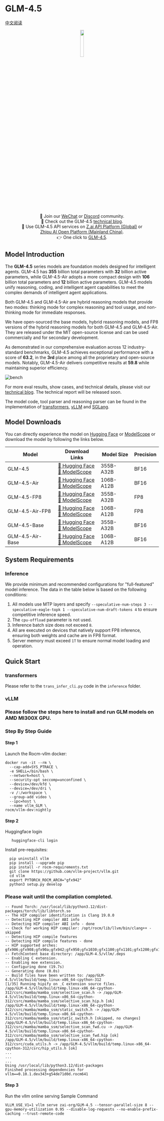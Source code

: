 # GLM-4.5

[中文阅读](./README_zh.md)

<div align="center">
<img src=resources/logo.svg width="15%"/>
</div>
<p align="center">
    👋 Join our <a href="resources/WECHAT.md" target="_blank">WeChat</a> or <a href="https://discord.gg/QR7SARHRxK" target="_blank">Discord</a> community.
    <br>
    📖 Check out the GLM-4.5 <a href="https://z.ai/blog/glm-4.5" target="_blank">technical blog</a>.
    <br>
    📍 Use GLM-4.5 API services on <a href="https://docs.z.ai/guides/llm/glm-4.5">Z.ai API Platform (Global)</a> or <br> <a href="https://docs.bigmodel.cn/cn/guide/models/text/glm-4.5">Zhipu AI Open Platform (Mainland China)</a>.
    <br>
    👉 One click to <a href="https://chat.z.ai">GLM-4.5</a>.
</p>

## Model Introduction

The **GLM-4.5** series models are foundation models designed for intelligent agents. GLM-4.5 has **355** billion total
parameters with **32** billion active parameters, while GLM-4.5-Air adopts a more compact design with **106** billion
total parameters and **12** billion active parameters. GLM-4.5 models unify reasoning, coding, and intelligent agent
capabilities to meet the complex demands of intelligent agent applications.

Both GLM-4.5 and GLM-4.5-Air are hybrid reasoning models that provide two modes: thinking mode for complex reasoning and
tool usage, and non-thinking mode for immediate responses.

We have open-sourced the base models, hybrid reasoning models, and FP8 versions of the hybrid reasoning models for both
GLM-4.5 and GLM-4.5-Air. They are released under the MIT open-source license and can be used commercially and for
secondary development.

As demonstrated in our comprehensive evaluation across 12 industry-standard benchmarks, GLM-4.5 achieves exceptional
performance with a score of **63.2**, in the **3rd** place among all the proprietary and open-source models. Notably,
GLM-4.5-Air delivers competitive results at **59.8** while maintaining superior efficiency.

![bench](resources/bench.png)

For more eval results, show cases, and technical details, please visit
our [technical blog](https://z.ai/blog/glm-4.5). The technical report will be released soon.

The model code, tool parser and reasoning parser can be found in the implementation
of [transformers](https://github.com/huggingface/transformers/tree/main/src/transformers/models/glm4_moe), [vLLM](https://github.com/vllm-project/vllm/blob/main/vllm/model_executor/models/glm4_moe_mtp.py)
and [SGLang](https://github.com/sgl-project/sglang/blob/main/python/sglang/srt/models/glm4_moe.py).

## Model Downloads

You can directly experience the model on [Hugging Face](https://huggingface.co/spaces/zai-org/GLM-4.5-Space)
or [ModelScope](https://modelscope.cn/studios/ZhipuAI/GLM-4.5-Demo) or download the model by following the links below.

| Model            | Download Links                                                                                                                                | Model Size | Precision |
|------------------|-----------------------------------------------------------------------------------------------------------------------------------------------|------------|-----------|
| GLM-4.5          | [🤗 Hugging Face](https://huggingface.co/zai-org/GLM-4.5)<br> [🤖 ModelScope](https://modelscope.cn/models/ZhipuAI/GLM-4.5)                   | 355B-A32B  | BF16      |
| GLM-4.5-Air      | [🤗 Hugging Face](https://huggingface.co/zai-org/GLM-4.5-Air)<br> [🤖 ModelScope](https://modelscope.cn/models/ZhipuAI/GLM-4.5-Air)           | 106B-A12B  | BF16      |
| GLM-4.5-FP8      | [🤗 Hugging Face](https://huggingface.co/zai-org/GLM-4.5-FP8)<br> [🤖 ModelScope](https://modelscope.cn/models/ZhipuAI/GLM-4.5-FP8)           | 355B-A32B  | FP8       |
| GLM-4.5-Air-FP8  | [🤗 Hugging Face](https://huggingface.co/zai-org/GLM-4.5-Air-FP8)<br> [🤖 ModelScope](https://modelscope.cn/models/ZhipuAI/GLM-4.5-Air-FP8)   | 106B-A12B  | FP8       |
| GLM-4.5-Base     | [🤗 Hugging Face](https://huggingface.co/zai-org/GLM-4.5-Base)<br> [🤖 ModelScope](https://modelscope.cn/models/ZhipuAI/GLM-4.5-Base)         | 355B-A32B  | BF16      |
| GLM-4.5-Air-Base | [🤗 Hugging Face](https://huggingface.co/zai-org/GLM-4.5-Air-Base)<br> [🤖 ModelScope](https://modelscope.cn/models/ZhipuAI/GLM-4.5-Air-Base) | 106B-A12B  | BF16      |

## System Requirements

### Inference

We provide minimum and recommended configurations for "full-featured" model inference. The data in the table below is
based on the following conditions:

1. All models use MTP layers and specify
   `--speculative-num-steps 3 --speculative-eagle-topk 1 --speculative-num-draft-tokens 4` to ensure competitive
   inference speed.
2. The `cpu-offload` parameter is not used.
3. Inference batch size does not exceed `8`.
4. All are executed on devices that natively support FP8 inference, ensuring both weights and cache are in FP8 format.
5. Server memory must exceed `1T` to ensure normal model loading and operation.


## Quick Start

### transformers

Please refer to the `trans_infer_cli.py` code in the `inference` folder.

### vLLM
### Please follow the steps here to install and run GLM models on AMD MI300X GPU.
### Step By Step Guide
#### Step 1
Launch the Rocm-vllm docker: 
```shell
docker run -it --rm \
  --cap-add=SYS_PTRACE \
  -e SHELL=/bin/bash \
  --network=host \
  --security-opt seccomp=unconfined \
  --device=/dev/kfd \
  --device=/dev/dri \
  -v /:/workspace \
  --group-add video \
  --ipc=host \
  --name vllm_GLM \
rocm/vllm-dev:nightly
```
#### Step 2
  Huggingface login
```shell
   huggingface-cli login 
```   
  Install pre-requisites:
```shell
  pip uninstall vllm 
  pip install --upgrade pip
  pip install -r rocm-requirements.txt
  git clone https://github.com/vllm-project/vllm.git
  cd vllm 
  export PYTORCH_ROCM_ARCH="gfx942"
  python3 setup.py develop
```
### Please wait until the compilation completed.
```shell
-- Found Torch: /usr/local/lib/python3.12/dist-packages/torch/lib/libtorch.so
-- The HIP compiler identification is Clang 19.0.0
-- Detecting HIP compiler ABI info
-- Detecting HIP compiler ABI info - done
-- Check for working HIP compiler: /opt/rocm/lib/llvm/bin/clang++ - skipped
-- Detecting HIP compile features
-- Detecting HIP compile features - done
-- HIP supported arches: gfx906;gfx908;gfx90a;gfx942;gfx950;gfx1030;gfx1100;gfx1101;gfx1200;gfx1201
-- FetchContent base directory: /app/GLM-4.5/vllm/.deps
-- Enabling C extension.
-- Enabling moe extension.
-- Configuring done (19.7s)
-- Generating done (0.0s)
-- Build files have been written to: /app/GLM-4.5/vllm/build/temp.linux-x86_64-cpython-312
[1/35] Running hipify on _C extension source files.
/app/GLM-4.5/vllm/build/temp.linux-x86_64-cpython-312/csrc/mamba/mamba_ssm/selective_scan.h -> /app/GLM-4.5/vllm/build/temp.linux-x86_64-cpython-312/csrc/mamba/mamba_ssm/selective_scan_hip.h [ok]
/app/GLM-4.5/vllm/build/temp.linux-x86_64-cpython-312/csrc/mamba/mamba_ssm/static_switch.h -> /app/GLM-4.5/vllm/build/temp.linux-x86_64-cpython-312/csrc/mamba/mamba_ssm/static_switch.h [skipped, no changes]
/app/GLM-4.5/vllm/build/temp.linux-x86_64-cpython-312/csrc/mamba/mamba_ssm/selective_scan_fwd.cu -> /app/GLM-4.5/vllm/build/temp.linux-x86_64-cpython-312/csrc/mamba/mamba_ssm/selective_scan_fwd.hip [ok]
/app/GLM-4.5/vllm/build/temp.linux-x86_64-cpython-312/csrc/cuda_utils.h -> /app/GLM-4.5/vllm/build/temp.linux-x86_64-cpython-312/csrc/hip_utils.h [ok]
...
...
...
Using /usr/local/lib/python3.12/dist-packages
Finished processing dependencies for vllm==0.10.1.dev343+g54de71d0d.rocm641
```
#### Step 3
Run the vllm online serving
Sample Command
```shell
VLLM_USE_V1=1 vllm serve zai-org/GLM-4.5 --tensor-parallel-size 8 --gpu-memory-utilization 0.95 --disable-log-requests --no-enable-prefix-caching --trust-remote-code 
```
